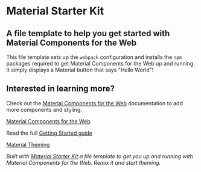 # Material Starter Kit
## A file template to help you get started with Material Components for the Web

This file template sets up the `webpack` configuration and installs the `npm` packages required to get Material Components for the Web up and running. It simply displays a Material button that says "Hello World"!

## Interested in learning more?
Check out the [Material Components for the Web](https://github.com/material-components/material-components-web) documentation to add more components and styling.

[Material Components for the Web](https://github.com/material-components/material-components-web)

Read the full [Getting Started guide](https://github.com/material-components/material-components-web/blob/master/docs/getting-started.md)

[Material Theming](https://material.io/design/material-theming)

*Built with [Material Starter Kit](https://glitch.com/~material-starter-kit) a file template to get you up and running with Material Components for the Web. Remix it and start theming.*
